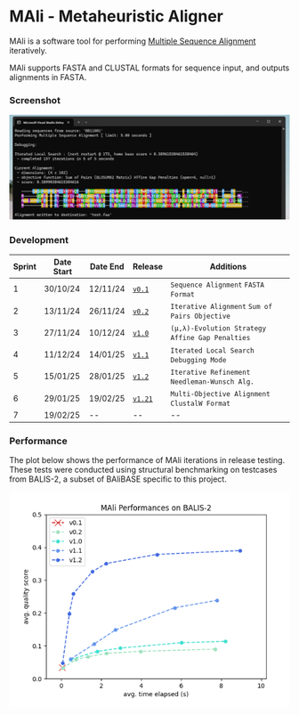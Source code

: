 # MAli - Metaheuristic Aligner

MAli is a software tool for performing [Multiple Sequence Alignment](https://en.wikipedia.org/wiki/Multiple_sequence_alignment) iteratively.

MAli supports FASTA and CLUSTAL formats for sequence input, and outputs alignments in FASTA.

### Screenshot

![Image](./Misc/MAliScreenshot.png)

### Development

| Sprint         | Date Start | Date End | Release | Additions | 
| ------------- | ------------- |------------- |------------- | ------------- |
| 1  | 30/10/24  | 12/11/24  | [```v0.1```](https://github.com/eeoooue/hons-moorhouse-p/releases/tag/v0.1)  | ```Sequence Alignment``` ```FASTA Format``` |
| 2  | 13/11/24  | 26/11/24  | [```v0.2```](https://github.com/eeoooue/hons-moorhouse-p/releases/tag/v0.2)  | ```Iterative Alignment```  ```Sum of Pairs Objective``` |
| 3  | 27/11/24  | 10/12/24  | [```v1.0```](https://github.com/eeoooue/hons-moorhouse-p/releases/tag/v1.0)  |  ```(μ,λ)-Evolution Strategy``` ```Affine Gap Penalties``` |
| 4  | 11/12/24  | 14/01/25  | [```v1.1```](https://github.com/eeoooue/hons-moorhouse-p/releases/tag/v1.1)   | ```Iterated Local Search``` ```Debugging Mode``` |
| 5  | 15/01/25  | 28/01/25   | [```v1.2```](https://github.com/eeoooue/hons-moorhouse-p/releases/tag/v1.2) | ```Iterative Refinement``` ```Needleman-Wunsch Alg.``` |
| 6  | 29/01/25  | 19/02/25   | [```v1.21```](https://github.com/eeoooue/hons-moorhouse-p/releases/tag/v1.2)          | ```Multi-Objective Alignment``` ```ClustalW Format``` |
| 7  | 19/02/25  | --   | --          | -- |

### Performance

The plot below shows the performance of MAli iterations in release testing. These tests were conducted using structural benchmarking on testcases from BALIS-2, a subset of BAliBASE specific to this project.

![Image](./Misc/MAliPerformance.png)

